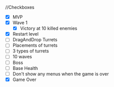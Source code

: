 //Checkboxes
- [x] MVP
- [x] Wave 1
    - [x] Victory at 10 killed enemies
- [x] Restart level
- [ ] DragAndDrop Turrets
- [ ] Placements of turrets
- [ ] 3 types of turrets
- [ ] 10 waves
- [ ] Boss
- [ ] Base Health
- [ ] Don't show any menus when the game is over
- [x] Game Over